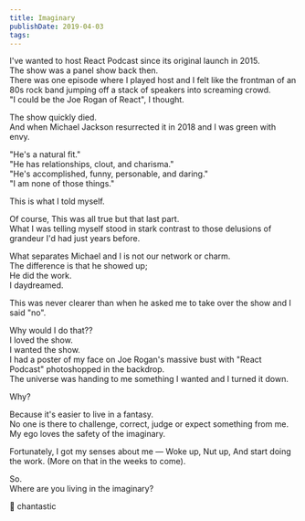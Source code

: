 ```yaml
---
title: Imaginary
publishDate: 2019-04-03
tags:
---
```


I've wanted to host React Podcast since its original launch in 2015.  
The show was a panel show back then.  
There was one episode where I played host and I felt like the frontman of an 80s rock band jumping off a stack of speakers into screaming crowd.  
"I could be the Joe Rogan of React", I thought.

The show quickly died.  
And when Michael Jackson resurrected it in 2018 and I was green with envy.

"He's a natural fit."  
"He has relationships, clout, and charisma."  
"He's accomplished, funny, personable, and daring."  
"I am none of those things."

This is what I told myself.

Of course, This was all true but that last part.  
What I was telling myself stood in stark contrast to those delusions of grandeur I'd had just years before.

What separates Michael and I is not our network or charm.  
The difference is that he showed up;  
He did the work.  
I daydreamed.

This was never clearer than when he asked me to take over the show and I said "no".

Why would I do that??  
I loved the show.  
I wanted the show.  
I had a poster of my face on Joe Rogan's massive bust with "React Podcast" photoshopped in the backdrop.  
The universe was handing to me something I wanted and I turned it down.

Why?

Because it's easier to live in a fantasy.  
No one is there to challenge, correct, judge or expect something from me.  
My ego loves the safety of the imaginary.

Fortunately, I got my senses about me —
Woke up,
Nut up,
And start doing the work.
(More on that in the weeks to come).

So.  
Where are you living in the imaginary?

💖 chantastic
